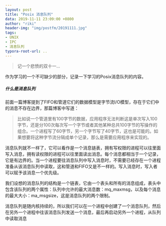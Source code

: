 ```yaml
---
layout: post
title: "Posix 消息队列"
data: 2019-11-11 23:09:00 +0800
author: "riki"
header-img: "img/postfm/20191111.jpg"
tags:
- UNIX
- IPC
- 消息队列
typora-root-url: ..
---
```


> 记一个悲愤的双十一...

作为学习的一个不可缺少的部分，记录一下学习的Posix消息队列的内容。

##### 什么是消息队列

前面一篇博客提到了FIFO和管道它们的数据模型是字节流I/O模型，存在于它们中的消息不存在边界，那篇博客中写道：

> 比如说一个管道里有100字节的数据，应用程序无法判断这是单次写入100字节，还是分100次每次写一个字节或者其他某种总共100字节的写操作的组合。一个进程写了60字节，另一个字节写了40字节，这也是可能的。如果想要将这种字节流分隔成单个记录，那么是需要应用程序来实现的。

消息队列就不一样了，它可以看作是一个消息链表，拥有写权限的进程可以往里面写入消息，拥有读权限的进程可以往里面读出消息。每个消息都相当于一个记录，它是有边界的。当一个进程要往消息队列中写入消息时，不需要已经存在一个进程准备从该消息队列中读取，这和管道和FIFO又是不一样的。写入消息时，写入者可以赋予该消息一个优先级。

我们设想的消息队列的结构是一个链表，它由一个表头和所有的消息组成，表头中包含该队列的两个属性：队列中允许的最大消息数：mq_maxmsg，以及每个消息的最大大小：ma_msgsize，这是消息队列的两个限制。



消息队列是随内核持续的，所以我们可以在一个进程中创建了一个消息队列，然后在另外一个进程中往该消息队列发送一个消息，最后再启动另外一个进程，从队列中读取消息